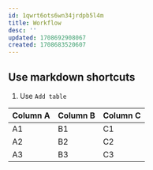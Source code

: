 ```yaml
---
id: 1qwrt6ots6wn34jrdpb5l4m
title: Workflow
desc: ''
updated: 1708692908067
created: 1708683520607
---
```


## Use markdown shortcuts 

1. Use `Add table` 


| Column A | Column B | Column C |
| -------- | -------- | -------- |
| A1       | B1       | C1       |
| A2       | B2       | C2       |
| A3       | B3       | C3       |

 

